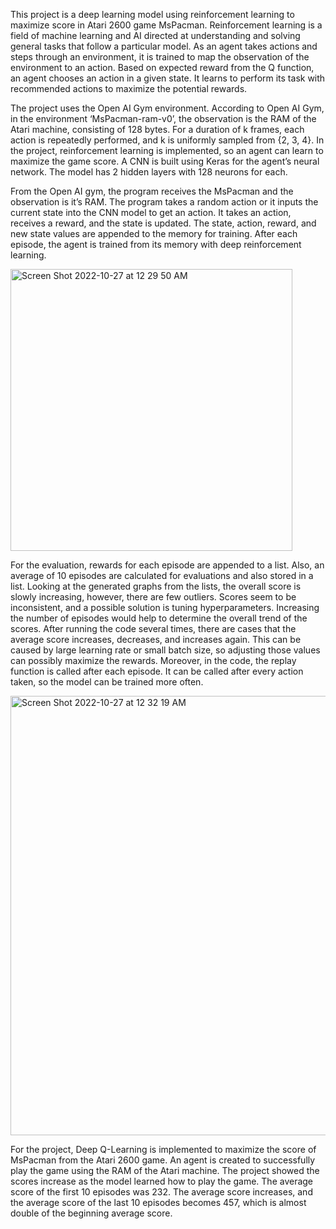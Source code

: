 This project is a deep learning model using reinforcement learning to maximize score in Atari 2600 game MsPacman.
Reinforcement learning is a field of machine learning and AI directed at understanding and solving general tasks that follow a particular model.
As an agent takes actions and steps through an environment, it is trained to map the observation of the environment to an action.
Based on expected reward from the Q function, an agent chooses an action in a given state.
It learns to perform its task with recommended actions to maximize the potential rewards.

The project uses the Open AI Gym environment.
According to Open AI Gym, in the environment ‘MsPacman-ram-v0’, the observation is the RAM of the Atari machine, consisting of 128 bytes.
For a duration of k frames, each action is repeatedly performed, and k is uniformly sampled from {2, 3, 4}.
In the project, reinforcement learning is implemented, so an agent can learn to maximize the game score.
A CNN is built using Keras for the agent’s neural network. The model has 2 hidden layers with 128 neurons for each. 

From the Open AI gym, the program receives the MsPacman and the observation is it’s RAM.
The program takes a random action or it inputs the current state into the CNN model to get an action.
It takes an action, receives a reward, and the state is updated.
The state, action, reward, and new state values are appended to the memory for training.
After each episode, the agent is trained from its memory with deep reinforcement learning. 

<img width="451" alt="Screen Shot 2022-10-27 at 12 29 50 AM" src="https://user-images.githubusercontent.com/70607277/198191963-fbf2969b-a32b-423e-a232-8fcd5eb050f0.png">

For the evaluation, rewards for each episode are appended to a list.
Also, an average of 10 episodes are calculated for evaluations and also stored in a list.
Looking at the generated graphs from the lists, the overall score is slowly increasing, however, there are few outliers.
Scores seem to be inconsistent, and a possible solution is tuning hyperparameters.
Increasing the number of episodes would help to determine the overall trend of the scores.
After running the code several times, there are cases that the average score increases, decreases, and increases again.
This can be caused by large learning rate or small batch size, so adjusting those values can possibly maximize the rewards.
Moreover, in the code, the replay function is called after each episode.
It can be called after every action taken, so the model can be trained more often.

<img width="703" alt="Screen Shot 2022-10-27 at 12 32 19 AM" src="https://user-images.githubusercontent.com/70607277/198192040-4f219da2-4fdf-496a-bd9c-ba2ec21c7ed9.png">

For the project, Deep Q-Learning is implemented to maximize the score of MsPacman from the Atari 2600 game.
An agent is created to successfully play the game using the RAM of the Atari machine.
The project showed the scores increase as the model learned how to play the game.
The average score of the first 10 episodes was 232.
The average score increases, and the average score of the last 10 episodes becomes 457, which is almost double of the beginning average score.
